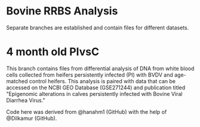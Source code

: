 # Bovine RRBS Analysis
Separate branches are established and contain files for different datasets. 

# 4 month old PIvsC 
This branch contains files from differential analysis of DNA from white blood cells collected from heifers persistently infected (PI) with BVDV and age-matched control heifers. This analysis is paired with data that can be accessed on the NCBI GEO Database (GSE271244) and publication titled "Epigenomic alterations in calves persistently infected with Bovine Viral Diarrhea Virus." 

Code here was derived from @hanahm1 (GitHub) with the help of @Dilkamur (GitHub). 
